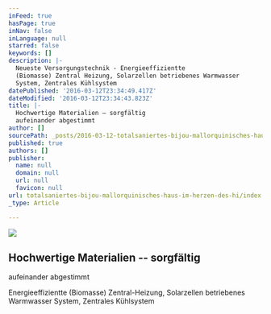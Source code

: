 ```yaml
---
inFeed: true
hasPage: true
inNav: false
inLanguage: null
starred: false
keywords: []
description: |-
  Neueste Versorgungstechnik - Energieeffizientte
  (Biomasse) Zentral Heizung, Solarzellen betriebenes Warmwasser
  System, Zentrales Kühlsystem
datePublished: '2016-03-12T23:34:49.417Z'
dateModified: '2016-03-12T23:34:43.823Z'
title: |-
  Hochwertige Materialien – sorgfältig
  aufeinander abgestimmt
author: []
sourcePath: _posts/2016-03-12-totalsaniertes-bijou-mallorquinisches-haus-im-herzen-des-hi.md
published: true
authors: []
publisher:
  name: null
  domain: null
  url: null
  favicon: null
url: totalsaniertes-bijou-mallorquinisches-haus-im-herzen-des-hi/index.html
_type: Article

---
```

![](https://imgflo.herokuapp.com/graph/vahj1ThiexotieMo/fd268d96b6c49e7313034b3288159817/passthrough.jpg?height=600&input=https%3A%2F%2Fs3-us-west-2.amazonaws.com%2Fthe-grid-img%2Fp%2F28e684b2aa0449afcc8e5d04f8df9767ff6f6f27.jpg&width=600)

## Hochwertige Materialien -- sorgfältig
aufeinander abgestimmt

Energieeffizientte
(Biomasse) Zentral-Heizung, Solarzellen betriebenes Warmwasser
System, Zentrales Kühlsystem